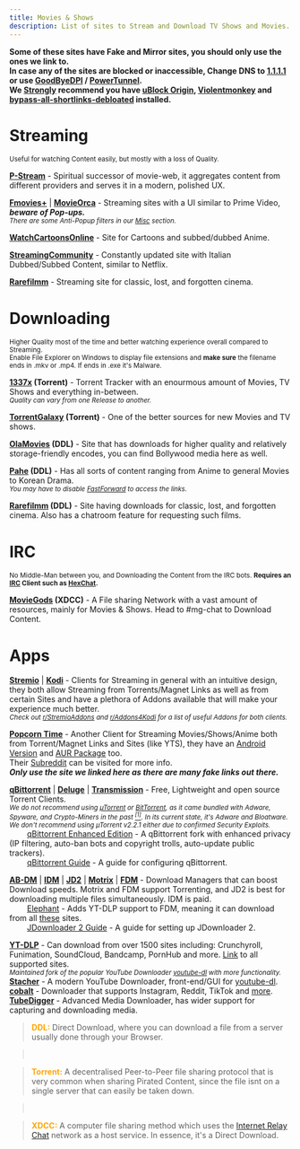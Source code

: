 ```yaml
---
title: Movies & Shows
description: List of sites to Stream and Download TV Shows and Movies.
---
```


**Some of these sites have Fake and Mirror sites, you should only use the ones we link to.**  
**In case any of the sites are blocked or inaccessible, Change DNS to [1.1.1.1](https://one.one.one.one/dns/) or use [GoodByeDPI](https://github.com/ValdikSS/GoodbyeDPI) / [PowerTunnel](https://github.com/krlvm/PowerTunnel).**  
**We <u>Strongly</u> recommend you have [uBlock Origin](https://github.com/gorhill/uBlock), [Violentmonkey](https://violentmonkey.github.io/) and [bypass-all-shortlinks-debloated](https://codeberg.org/Amm0ni4/bypass-all-shortlinks-debloated/raw/branch/main/Bypass_All_Shortlinks.user.js) installed.**  

# Streaming

<small>Useful for watching Content easily, but mostly with a loss of Quality.</small>

[**P-Stream**](https://erynith.github.io/movie-web-instances) - Spiritual successor of movie-web, it aggregates content from different providers and serves it in a modern, polished UX.

[**Fmovies+**](https://www.fmovies.gd/home) | [**MovieOrca**](https://movieorca.com) - Streaming sites with a UI similar to Prime Video, **_beware of Pop-ups._**  
*<small>There are some Anti-Popup filters in our <a target="_self" href="/Utilities/Misc">Misc</a> section.</small>*

[**WatchCartoonsOnline**](https://wcofun.net) - Site for Cartoons and subbed/dubbed Anime.

[**StreamingCommunity**](https://t.me/+YID6ZoJtgjg5NGEx) - Constantly updated site with Italian Dubbed/Subbed Content, similar to Netflix.

[**Rarefilmm**](https://rarefilmm.com/) - Streaming site for classic, lost, and forgotten cinema.

# Downloading

<small>Higher Quality most of the time and better watching experience overall compared to Streaming.  
Enable File Explorer on Windows to display file extensions and **make sure** the filename ends in .mkv or .mp4. If ends in .exe it's Malware.
</small>

**[1337x](https://1337x.to) (Torrent)** - Torrent Tracker with an enourmous amount of Movies, TV Shows and everything in-between.  
*<small>Quality can vary from one Release to another.</small>*

**[TorrentGalaxy](https://torrentgalaxy.one/) (Torrent)** - One of the better sources for new Movies and TV shows.

**[OlaMovies](https://telegram.me/s/olamovies_officialv6) (DDL)** - Site that has downloads for higher quality and relatively storage-friendly encodes, you can find Bollywood media here as well.  

**[Pahe](https://pahe.ink) (DDL)** - Has all sorts of content ranging from Anime to general Movies to Korean Drama.  
*<small>You may have to disable [FastForward](https://fastforward.team) to access the links.</small>*

**[Rarefilmm](https://rarefilmm.com/) (DDL)** - Site having downloads for classic, lost, and forgotten cinema. Also has a chatroom feature for requesting such films.

# IRC

<small>No Middle-Man between you, and Downloading the Content from the IRC bots. <b>Requires an [IRC](https://wikipedia.org/wiki/Internet_Relay_Chat) Client such as [HexChat](https://hexchat.github.io/).</b></small>

**[MovieGods](irc://irc.abjects.net/MOVIEGODS) (XDCC)** - A File sharing Network with a vast amount of resources, mainly for Movies & Shows. Head to #mg-chat to Download Content.

# Apps

[**Stremio**](https://stremio.com/) | [**Kodi**](https://kodi.tv/) - Clients for Streaming in general with an intuitive design, they both allow Streaming from Torrents/Magnet Links as well as from certain Sites and have a plethora of Addons available that will make your experience much better.  
*<small>Check out [r/StremioAddons](https://www.reddit.com/r/StremioAddons/) and [r/Addons4Kodi](https://www.reddit.com/r/Addons4Kodi/) for a list of useful Addons for both clients.</small>*

[**Popcorn Time**](https://github.com/popcorn-official/popcorn-desktop) - Another Client for Streaming Movies/Shows/Anime both from Torrent/Magnet Links and Sites (like YTS), they have an [Android Version](https://github.com/popcorn-official/popcorn-android) and [AUR Package](https://aur.archlinux.org/packages/popcorntime-bin) too.  
Their [Subreddit](https://reddit.com/r/PopCornTimeApp) can be visited for more info.  
**_Only use the site we linked here as there are many fake links out there._**  

[**qBittorrent**](https://www.qbittorrent.org) | [**Deluge**](https://www.deluge-torrent.org) | [**Transmission**](https://transmissionbt.com/) - Free, Lightweight and open source Torrent Clients.  
*<small>We do not recommend using [µTorrent](https://www.utorrent.com) or [BitTorrent](https://www.bittorrent.com/), as it came bundled with Adware, Spyware, and Crypto-Miners in the past [<sup>[1]</sup>](https://www.trustedreviews.com/news/utorrent-silently-installing-bundled-bitcoin-mining-software-2931825). In its current state, it's Adware and Bloatware. We don't recommend using µTorrent v2.2.1 either due to confirmed Security Exploits.</small>*  
&nbsp;&nbsp;&nbsp;&nbsp;&nbsp;&nbsp;&nbsp;&nbsp;[qBittorrent Enhanced Edition](https://github.com/c0re100/qBittorrent-Enhanced-Edition/blob/-/README.md) - A qBittorrent fork with enhanced privacy (IP filtering, auto-ban bots and copyright trolls, auto-update public trackers).  
&nbsp;&nbsp;&nbsp;&nbsp;&nbsp;&nbsp;&nbsp;&nbsp;[qBittorrent Guide](https://gitlab.com/ZediAlreadyTaken/guides/-/blob/main/qbittorrent.md) - A guide for configuring qBittorrent.  

[**AB-DM**](https://abdownloadmanager.com/) | [**IDM**](https://www.internetdownloadmanager.com/) | [**JD2**](https://jdownloader.org/jdownloader2) | [**Motrix**](https://motrix.app/) | [**FDM**](https://www.freedownloadmanager.org/) - Download Managers that can boost Download speeds. Motrix and FDM support Torrenting, and JD2 is best for downloading multiple files simultaneously. IDM is paid.  
&nbsp;&nbsp;&nbsp;&nbsp;&nbsp;&nbsp;&nbsp;&nbsp;[Elephant](https://github.com/meowcateatrat/elephant) - Adds YT-DLP support to FDM, meaning it can download from all [these](https://github.com/yt-dlp/yt-dlp/blob/master/supportedsites.md) sites.  
&nbsp;&nbsp;&nbsp;&nbsp;&nbsp;&nbsp;&nbsp;&nbsp;[JDownloader 2 Guide](https://gitlab.com/ZediAlreadyTaken/guides/-/blob/main/jdownloader2.md) - A guide for setting up JDownloader 2.

[**YT-DLP**](https://github.com/yt-dlp/yt-dlp) - Can download from over 1500 sites including: Crunchyroll, Funimation, SoundCloud, Bandcamp, PornHub and more. [Link](https://github.com/yt-dlp/yt-dlp/blob/master/supportedsites.md) to all supported sites.  
*<small>Maintained fork of the popular YouTube Downloader [youtube-dl](https://ytdl-org.github.io/youtube-dl/) with more functionality.</small>*  
[**Stacher**](https://stacher.io/) - A modern YouTube Downloader, front-end/GUI for [youtube-dl](https://ytdl-org.github.io/youtube-dl/).  
[**cobalt**](https://cobalt.tools/) - Downloader that supports Instagram, Reddit, TikTok and [more](https://github.com/wukko/cobalt?tab=readme-ov-file#supported-services).  
[**TubeDigger**](https://www.tubedigger.com/index.html) - Advanced Media Downloader, has wider support for capturing and downloading media.  

> <span style="color:orange">**DDL:**</span> Direct Download, where you can download a file from a server usually done through your Browser.    

> &nbsp;
  
> <span style="color:orange">**Torrent:**</span> A decentralised Peer-to-Peer file sharing protocol that is very common when sharing Pirated Content, since the file isnt on a single server that can easily be taken down.

> &nbsp;

> <span style="color:orange">**XDCC:**</span> A computer file sharing method which uses the [Internet Relay Chat](https://wikipedia.org/wiki/Internet_Relay_Chat) network as a host service. In essence, it's a Direct Download.
